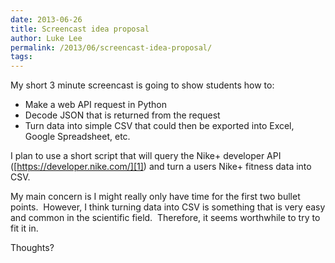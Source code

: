 ```yaml
---
date: 2013-06-26
title: Screencast idea proposal
author: Luke Lee
permalink: /2013/06/screencast-idea-proposal/
tags:
---
```

My short 3 minute screencast is going to show students how to:

*   Make a web API request in Python
*   Decode JSON that is returned from the request
*   Turn data into simple CSV that could then be exported into Excel, Google Spreadsheet, etc.

I plan to use a short script that will query the Nike+ developer API ([https://developer.nike.com/][1]) and turn a users Nike+ fitness data into CSV.

My main concern is I might really only have time for the first two bullet points.  However, I think turning data into CSV is something that is very easy and common in the scientific field.  Therefore, it seems worthwhile to try to fit it in.

Thoughts?

 [1]: https://developer.nike.com/ "Nike+ API"
